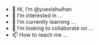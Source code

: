 - 👋 Hi, I’m @yuexishuihan
- 👀 I’m interested in ...
- 🌱 I’m currently learning ...
- 💞️ I’m looking to collaborate on ...
- 📫 How to reach me ...

<!---
yuexishuihan/yuexishuihan is a ✨ special ✨ repository because its `README.md` (this file) appears on your GitHub profile.
You can click the Preview link to take a look at your changes.
--->
